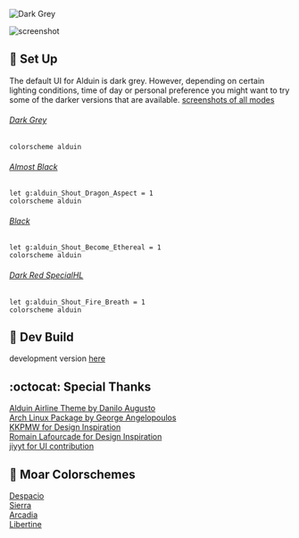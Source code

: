 ![Dark Grey](https://user-images.githubusercontent.com/11221489/33703680-040b8230-dade-11e7-80aa-c7bd37e2cdc1.png)

![screenshot](https://user-images.githubusercontent.com/11221489/33690723-c0543904-da99-11e7-8209-2b24ccb0d063.png)

:space_invader: Set Up
------
The default UI for Alduin is dark grey. However, depending on certain lighting conditions, time of day or personal preference you might want to try some of the darker versions that are available. [screenshots of all modes](https://github.com/AlessandroYorba/Alduin/issues/5)

###### [Dark Grey](https://user-images.githubusercontent.com/11221489/33703680-040b8230-dade-11e7-80aa-c7bd37e2cdc1.png)
```
colorscheme alduin
```

###### [Almost Black](https://user-images.githubusercontent.com/11221489/33703720-3109e966-dade-11e7-88ed-0699e0b3c6b5.png)
```
let g:alduin_Shout_Dragon_Aspect = 1
colorscheme alduin 
```

###### [Black](https://user-images.githubusercontent.com/11221489/33703746-4d9d4802-dade-11e7-87bd-13cd7eebf2c1.png)
```
let g:alduin_Shout_Become_Ethereal = 1
colorscheme alduin 
```

###### [Dark Red SpecialHL](https://user-images.githubusercontent.com/11221489/33703778-6fb8eb6c-dade-11e7-90ea-538719c16698.png)
```
let g:alduin_Shout_Fire_Breath = 1
colorscheme alduin
```

:crescent_moon: Dev Build
----------------------------
development version [here](https://github.com/AlessandroYorba/Alduin/tree/nightly)

:octocat: Special Thanks
-----------------
[Alduin Airline Theme by Danilo Augusto](https://github.com/danilo-augusto)<br>
[Arch Linux Package by George Angelopoulos](https://github.com/lathan)<br>
[KKPMW for Design Inspiration](https://github.com/KKPMW/moonshine-vim)<br>
[Romain Lafourcade for Design Inspiration](https://github.com/romainl/Apprentice)<br>
[jiyyt for UI contribution](https://github.com/jiyyt)

:octopus: Moar Colorschemes
-------
[Despacio](https://github.com/AlessandroYorba/Despacio)<br>
[Sierra](https://github.com/AlessandroYorba/Sierra)<br>
[Arcadia](https://github.com/AlessandroYorba/Arcadia)<br>
[Libertine](https://github.com/AlessandroYorba/Libertine)<br>
